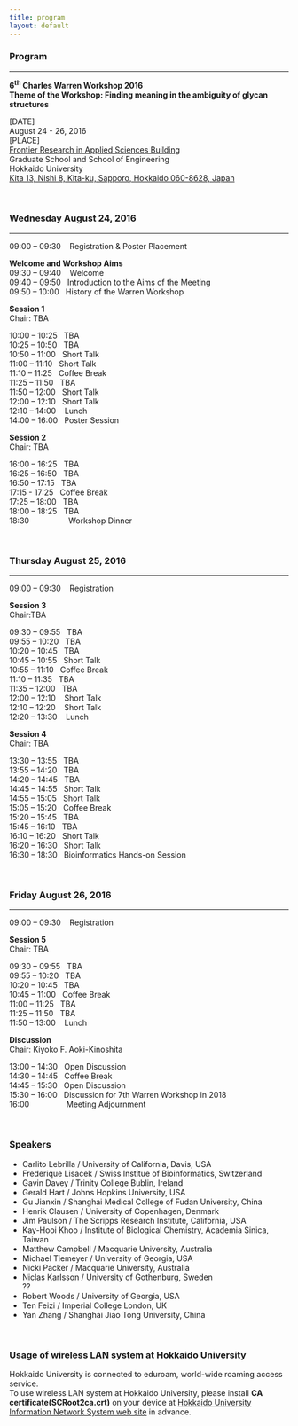 ```yaml
---
title: program
layout: default
---
```

<!-- MAIN CONTENT -->
<div id="main_content_wrap" class="outer">
  <section id="main_content" class="inner">
<h3>Program</h3>
<hr>
<p><strong>6<sup>th</sup> Charles Warren Workshop 2016<br>
Theme of the Workshop: Finding meaning in the ambiguity of glycan structures</strong></p>
<p>[DATE]<br>
August 24 - 26, 2016<br>
[PLACE]<br>
<a href="http://www.oia.hokudai.ac.jp/maps/?p=sapporo">Frontier Research in Applied Sciences Building</a><br>
Graduate School and School of Engineering<br>
Hokkaido University<br>
<a href="https://goo.gl/maps/JtP1MdrwH5U2">Kita 13, Nishi 8, Kita-ku, Sapporo, Hokkaido 060-8628, Japan</a></p>
<br>

<h3>Wednesday August 24, 2016</h3>
<hr>
<p>09:00 – 09:30&nbsp;&nbsp;&nbsp; Registration &amp; Poster Placement<br>
<p><strong>Welcome and Workshop Aims</strong><br>
09:30 – 09:40&nbsp;&nbsp;&nbsp; Welcome<br>
09:40 – 09:50&nbsp;&nbsp;&nbsp;Introduction to the Aims of the Meeting<br>
09:50 – 10:00&nbsp;&nbsp;&nbsp;History of the Warren Workshop</p>
<p><strong>Session 1</strong><br>
Chair: TBA</p>
<p>10:00 – 10:25&nbsp;&nbsp;&nbsp;TBA<br>
10:25 – 10:50&nbsp;&nbsp;&nbsp;TBA<br>
10:50 – 11:00&nbsp;&nbsp;&nbsp;Short Talk<br>
11:00 – 11:10&nbsp;&nbsp;&nbsp;Short Talk<br>
11:10 – 11:25&nbsp;&nbsp;&nbsp;Coffee Break<br>
11:25 – 11:50&nbsp;&nbsp;&nbsp;TBA<br>
11:50 – 12:00&nbsp;&nbsp;&nbsp;Short Talk<br>
12:00 – 12:10&nbsp;&nbsp;&nbsp;Short Talk<br>
12:10 – 14:00 &nbsp;&nbsp;&nbsp;Lunch<br>
14:00 – 16:00&nbsp;&nbsp;&nbsp;Poster Session</p>
<p><strong>Session 2</strong><br>
Chair: TBA</p>
<p>16:00 – 16:25&nbsp;&nbsp;&nbsp;TBA<br>
16:25 – 16:50&nbsp;&nbsp;&nbsp;TBA<br>
16:50 – 17:15&nbsp;&nbsp;&nbsp;TBA<br>
17:15 - 17:25&nbsp;&nbsp;&nbsp;Coffee Break<br>
17:25 – 18:00&nbsp;&nbsp;&nbsp;TBA<br>
18:00 – 18:25&nbsp;&nbsp;&nbsp;TBA<br>
18:30&nbsp;&nbsp;&nbsp;&nbsp;&nbsp;&nbsp;&nbsp;&nbsp;&nbsp;&nbsp;&nbsp;&nbsp;&nbsp;&nbsp;&nbsp;&nbsp;&nbsp;&nbsp;Workshop Dinner</p>
<br>
<h3>Thursday August 25, 2016</h3>
<hr>
<p>09:00 – 09:30&nbsp;&nbsp;&nbsp; Registration</p>
<p><strong>Session 3</strong><br>
Chair:TBA</p>
<p>09:30 – 09:55&nbsp;&nbsp;&nbsp;TBA<br>
09:55 – 10:20&nbsp;&nbsp;&nbsp;TBA<br>
10:20 – 10:45&nbsp;&nbsp;&nbsp;TBA<br>
10:45 – 10:55&nbsp;&nbsp;&nbsp;Short Talk<br>
10:55 – 11:10&nbsp;&nbsp;&nbsp;Coffee Break<br>
11:10 – 11:35&nbsp;&nbsp;&nbsp;TBA<br>
11:35 – 12:00&nbsp;&nbsp;&nbsp;TBA<br>
12:00 – 12:10 &nbsp;&nbsp;&nbsp;Short Talk<br>
12:10 – 12:20 &nbsp;&nbsp;&nbsp;Short Talk<br>
12:20 – 13:30 &nbsp;&nbsp;&nbsp;Lunch</p>

<p><strong>Session 4</strong><br>
Chair: TBA</p>
<p>13:30 – 13:55&nbsp;&nbsp;&nbsp;TBA<br>
13:55 – 14:20&nbsp;&nbsp;&nbsp;TBA<br>
14:20 – 14:45&nbsp;&nbsp;&nbsp;TBA<br>
14:45 – 14:55&nbsp;&nbsp;&nbsp;Short Talk<br>
14:55 – 15:05&nbsp;&nbsp;&nbsp;Short Talk<br>
15:05 – 15:20&nbsp;&nbsp;&nbsp;Coffee Break<br>
15:20 – 15:45&nbsp;&nbsp;&nbsp;TBA<br>
15:45 – 16:10&nbsp;&nbsp;&nbsp;TBA<br>
16:10 – 16:20&nbsp;&nbsp;&nbsp;Short Talk<br>
16:20 – 16:30&nbsp;&nbsp;&nbsp;Short Talk<br>
16:30 – 18:30&nbsp;&nbsp;&nbsp;Bioinformatics Hands-on Session</p>
<br>
<h3>Friday August 26, 2016</h3>
<hr>
<p>09:00 – 09:30&nbsp;&nbsp;&nbsp; Registration</p>
<p><strong>Session 5</strong><br>
Chair: TBA</p>
<p>09:30 – 09:55&nbsp;&nbsp;&nbsp;TBA<br>
09:55 – 10:20&nbsp;&nbsp;&nbsp;TBA<br>
10:20 – 10:45&nbsp;&nbsp;&nbsp;TBA<br>
10:45 – 11:00&nbsp;&nbsp;&nbsp;Coffee Break<br>
11:00 – 11:25&nbsp;&nbsp;&nbsp;TBA<br>
11:25 – 11:50&nbsp;&nbsp;&nbsp;TBA<br>
11:50 – 13:00 &nbsp;&nbsp;&nbsp;Lunch</p>
<p><strong>Discussion</strong><br>
Chair: Kiyoko F. Aoki-Kinoshita</p>
<p>13:00 – 14:30&nbsp;&nbsp;&nbsp;Open Discussion<br>
14:30 – 14:45&nbsp;&nbsp;&nbsp;Coffee Break<br>
14:45 – 15:30&nbsp;&nbsp;&nbsp;Open Discussion<br>
15:30 – 16:00&nbsp;&nbsp;&nbsp;Discussion for 7th Warren Workshop in 2018<br>
16:00&nbsp;&nbsp;&nbsp;&nbsp;&nbsp;&nbsp;&nbsp;&nbsp;&nbsp;&nbsp;&nbsp;&nbsp;&nbsp;&nbsp;&nbsp;&nbsp;&nbsp;Meeting Adjournment</p>
<br>

<h3>Speakers</h3>
<ul>
<li>Carlito Lebrilla / University of California, Davis, USA</li>
<li>Frederique Lisacek / Swiss Institue of Bioinformatics, Switzerland</li>
<li>Gavin Davey / Trinity College Bublin, Ireland</li>
<li>Gerald Hart / Johns Hopkins University, USA</li>
<li>Gu Jianxin / Shanghai Medical College of Fudan University, China</li>
<li>Henrik Clausen / University of Copenhagen, Denmark</li>
<li>Jim Paulson / The Scripps Research Institute, California, USA</li>
<li>Kay-Hooi Khoo / Institute of Biological Chemistry, Academia Sinica, Taiwan  </li>
<li>Matthew Campbell / Macquarie University, Australia</li>
<li>Michael Tiemeyer / University of Georgia, USA </li>
<li>Nicki Packer /  Macquarie University, Australia</li>
<li>Niclas Karlsson / University of Gothenburg, Sweden </li>
??<li>Robert Woods / University of Georgia, USA</li>
<li>Ten Feizi /  Imperial College London, UK</li>
<li>Yan Zhang  / Shanghai Jiao Tong University,  China </li>
</ul>
<br>



<h3>Usage of wireless LAN system at Hokkaido University</h3>

<p>Hokkaido University is connected to eduroam, world-wide roaming access service.<br>
To use wireless LAN system at Hokkaido University, please install <strong>CA certificate(SCRoot2ca.crt)</strong> on your device at <a href="http://www.hines.hokudai.ac.jp/temporary_LAN/">Hokkaido University Information Network System web site</a> in advance.<br></p>
<br>

 </section>
</div>

